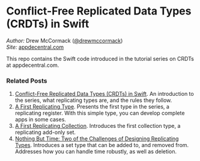 # Conflict-Free Replicated Data Types (CRDTs) in Swift

_Author:_ Drew McCormack ([@drewmccormack](https://twitter.com/drewmccormack))<br>
_Site:_ [appdecentral.com](https://appdecentral.com)

This repo contains the Swift code introduced in the tutorial series on CRDTs at appdecentral.com.

### Related Posts

1. [Conflict-Free Replicated Data Types (CRDTs) in Swift](https://appdecentral.com/2020/07/12/conflict-free-replicated-data-types-crdts-in-swift/). An introduction to the series, what replicating types are, and the rules they follow.
2. [A First Replicating Type](https://appdecentral.com/2020/07/22/a-first-replicating-type/). Presents the first type in the series, a replicating register. With this simple type, you can develop complete apps in some cases.
3. [A First Replicating Collection](https://appdecentral.com/2020/07/22/first-replicating-collection/). Introduces the first collection type, a replicating add-only set.
4. [Nothing But Time: Two of the Challenges of Designing Replicating Types](https://appdecentral.com/2020/08/15/nothing-but-time/). Introduces a set type that can be added to, and removed from. Addresses how you can handle time robustly, as well as deletion.
